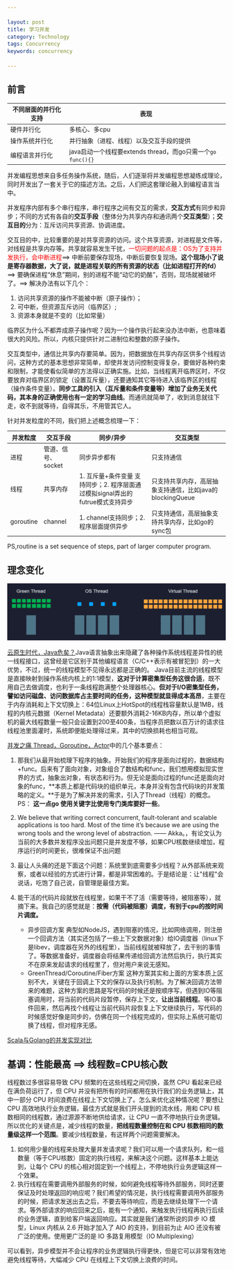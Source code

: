 ```yaml
---

layout: post
title: 学习并发
category: Technology
tags: Concurrency
keywords: concurrency

---
```


## 前言

|不同层面的并行化支持|表现|
|---|---|
|硬件并行化|多核心、多cpu|
|操作系统并行化|并行抽象（进程、线程）以及交互手段的提供|
|编程语言并行化|java启动一个线程要extends thread，而go只需一个`go func(){}`|

并发编程思想来自多任务操作系统，随后，人们逐渐将并发编程思想凝练成理论，同时开发出了一套关于它的描述方法。之后，人们把这套理论融入到编程语言当中。

并发程序内部有多个串行程序，串行程序之间有交互的需求，**交互方式**有同步和异步；不同的方式有各自的**交互手段**（整体分为共享内存和通讯两个**交互类型**）；**交互目的**分为：互斥访问共享资源、协调进度。

交互目的中，比较重要的是对共享资源的访问。这个共享资源，对进程是文件等，对线程是共享内存等。共享就容易发生干扰，<font color="red">一切问题的起点是：OS为了支持并发执行，会中断进程</font>==> 中断前要保存现场，中断后要恢复现场。**这个现场小了说是寄存器数据，大了说，就是进程关联的所有资源的状态（比如进程打开的fd）** ==> 要确保进程“休息”期间，别的进程不能“动它的奶酪”，否则，现场就被破坏了。==> 解决办法有以下几个：

1. 访问共享资源的操作不能被中断（原子操作）；
2. 可中断，但资源互斥访问（临界区）;
3. 资源本身就是不变的（比如常量）

临界区为什么不都弄成原子操作呢？因为一个操作执行起来没办法中断，也意味着很大的风险。所以，内核只提供针对二进制位和整数的原子操作。

交互类型中，通信比共享内存要简单。因为，把数据放在共享内存区供多个线程访问，这种方式的基本思想非常简单，却使并发访问控制变得复杂，要做好各种约束和限制，才能使看似简单的方法得以正确实施。比如，当线程离开临界区时，不仅要放弃对临界区的锁定（设置互斥量），还要通知其它等待进入该临界区的线程（操作条件变量）。**同步工具的引入（互斥量和条件变量等）增加了业务无关代码，其本身的正确使用也有一定的学习曲线**。而通讯就简单了，收到消息就往下走，收不到就等待，自得其乐，不用管其它人。

针对并发粒度的不同，我们把上述概念梳理一下：

|并发粒度|交互手段|同步/异步|交互类型|
|---|---|---|---|
|进程|管道、信号、socket|同步异步都有|只支持通信|
|线程|共享内存|1. 互斥量+条件变量 支持同步；2. 程序层面通过模拟signal弄出的futrue模式支持异步|只支持共享内存，高层抽象支持通信，比如java的blockingQueue|
|goroutine|channel|1. channel支持同步；2. 程序层面提供异步|只支持通信，高层抽象支持共享内存，比如go的sync包|

PS,routine is a set sequence of steps, part of larger computer program.

## 理念变化

![](/public/upload/concurrency/virtual_thread.png)

[云原生时代，Java危矣？](https://mp.weixin.qq.com/s/fVz2A-AmgfhF0sTkz8ADNw)Java语言抽象出来隐藏了各种操作系统线程差异性的统一线程接口，这曾经是它区别于其他编程语言（C/C++表示有被冒犯到）的一大优势，不过，统一的线程模型不见得永远都是正确的。 Java目前主流的线程模型是直接映射到操作系统内核上的1:1模型，**这对于计算密集型任务这很合适**，既不用自己去做调度，也利于一条线程跑满整个处理器核心。**但对于I/O密集型任务，譬如访问磁盘、访问数据库占主要时间的任务，这种模型就显得成本高昂**，主要在于内存消耗和上下文切换上：64位Linux上HotSpot的线程栈容量默认是1MB，线程的内核元数据（Kernel Metadata）还要额外消耗2-16KB内存，所以单个虚拟机的最大线程数量一般只会设置到200至400条，当程序员把数以百万计的请求往线程池里面灌时，系统即便能处理得过来，其中的切换损耗也相当可观。

[并发之痛 Thread，Goroutine，Actor](http://lenix.applinzi.com/archives/2945)中的几个基本要点：

1. 那我们从最开始梳理下程序的抽象。开始我们的程序是面向过程的，数据结构+func。后来有了面向对象，对象组合了数结构和func，我们想用模拟现实世界的方式，抽象出对象，有状态和行为。但无论是面向过程的func还是面向对象的func，**本质上都是代码块的组织单元，本身并没有包含代码块的并发策略的定义。**于是为了解决并发的需求，引入了Thread（线程）的概念。PS： **这一点go 使用关键字比使用专门类库要好一些**。

2. We believe that writing correct concurrent, fault-tolerant and scalable applications is too hard. Most of the time it’s because we are using the wrong tools and the wrong level of abstraction. —— Akka。，有论文认为当前的大多数并发程序没出问题只是并发度不够，如果CPU核数继续增加，程序运行的时间更长，很难保证不出问题

3. 最让人头痛的还是下面这个问题：系统里到底需要多少线程？从外部系统来观察，或者以经验的方式进行计算，都是非常困难的。于是结论是：让"线程"会说话，吃饱了自己说，自管理是最佳方案。

4. 能干活的代码片段就放在线程里，如果干不了活（需要等待，被阻塞等），就摘下来。我自己的感觉就是：**按需（代码被阻塞）调度，有别于cpu的按时间片调度。**

	* 异步回调方案 典型如NodeJS，遇到阻塞的情况，比如网络调用，则注册一个回调方法（其实还包括了一些上下文数据对象）给IO调度器（linux下是libev，调度器在另外的线程里），当前线程就被释放了，去干别的事情了。等数据准备好，调度器会将结果传递给回调方法然后执行，执行其实不在原来发起请求的线程里了，但对用户来说无感知。
	* GreenThread/Coroutine/Fiber方案 这种方案其实和上面的方案本质上区别不大，关键在于回调上下文的保存以及执行机制。为了解决回调方法带来的难题，这种方案的思路是写代码的时候还是按顺序写，但遇到IO等阻塞调用时，将当前的代码片段暂停，保存上下文，**让出当前线程**。等IO事件回来，然后再找个线程让当前代码片段恢复上下文继续执行，写代码的时候感觉好像是同步的，仿佛在同一个线程完成的，但实际上系统可能切换了线程，但对程序无感。

[Scala与Golang的并发实现对比](https://zhuanlan.zhihu.com/p/20009659)

## 基调：性能最高 ==> 线程数=CPU核心数

线程数过多很容易导致 CPU 频繁的在这些线程之间切换，虽然 CPU 看起来已经在满负荷运行了，但 CPU 并没有把所有的时间都用在执行我们的业务逻辑上，其中一部分 CPU 时间浪费在线程上下文切换上了。怎么来优化这种情况呢？要想让 CPU 高效地执行业务逻辑，最佳方式就是我们开头提到的流水线，用和 CPU 核数相同的线程数，通过源源不断地供给请求，让 CPU 一直不停地执行业务逻辑。所以优化的关键点是，减少线程的数量，**把线程数量控制在和 CPU 核数相同的数量级这样一个范围**。要减少线程数量，有这样两个问题需要解决。
1. 如何用少量的线程来处理大量并发请求呢？我们可以用一个请求队列，和一组数量（等于CPU核数）固定的执行线程，来解决这个问题。这样基本上能达到，让每个 CPU 的核心相对固定到一个线程上，不停地执行业务逻辑这样一个效果。
2. 执行线程在需要调用外部服务的时候，如何避免线程等待外部服务，同时还要保证及时处理返回的响应呢？我们希望的情况是，执行线程需要调用外部服务的时候，把请求发送出去之后，不要去等待响应，而是去继续处理下一个请求。等外部请求的响应回来之后，能有一个通知，来触发执行线程再执行后续的业务逻辑，直到给客户端返回响应。其实就是我们通常所说的异步 IO 模型，Linux 内核从 2.6 开始才加入了 AIO 的支持，到目前为止 AIO 还没有被广泛的使用。使用更广泛的是 IO 多路复用模型（IO Multiplexing）

可以看到，异步模型并不会让程序的业务逻辑执行得更快，但是它可以非常有效地避免线程等待，大幅减少 CPU 在线程上下文切换上浪费的时间。










